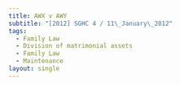 ```yaml
---
title: AWX v AWY
subtitle: "[2012] SGHC 4 / 11\_January\_2012"
tags:
  - Family Law
  - Division of matrimonial assets
  - Family Law
  - Maintenance
layout: single
---
```


